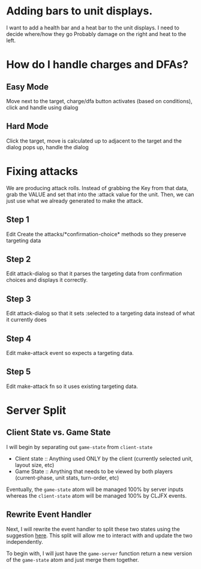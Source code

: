 # Adding bars to unit displays.
I want to add a health bar and a heat bar to the unit displays. I need to decide where/how they go
Probably damage on the right and heat to the left.

# How do I handle charges and DFAs?
## Easy Mode
Move next to the target, charge/dfa button activates (based on conditions), click and handle using dialog
## Hard Mode
Click the target, move is calculated up to adjacent to the target and the dialog pops up, handle the dialog

# Fixing attacks
We are producing attack rolls. Instead of grabbing the Key from that data, grab the VALUE and set that into the :attack value for the unit. Then, we can just use what we already generated to make the attack.

## Step 1
Edit Create the attacks/\*confirmation-choice\* methods so they preserve targeting data

## Step 2
Edit attack-dialog so that it parses the targeting data from confirmation choices and displays it correctly.

## Step 3
Edit attack-dialog so that it sets :selected to a targeting data instead of what it currently does

## Step 4
Edit make-attack event so expects a targeting data.

## Step 5
Edit make-attack fn so it uses existing targeting data.

# Server Split
## Client State vs. Game State
I will begin by separating out `game-state` from `client-state`

- Client state :: Anything used ONLY by the client (currently selected unit, layout size, etc)
- Game State :: Anything that needs to be viewed by both players (current-phase, unit stats, turn-order, etc)

Eventually, the `game-state` atom will be managed 100% by server inputs whereas the `client-state` atom will be managed 100% by CLJFX events.
## Rewrite Event Handler
Next, I will rewrite the event handler to split these two states using the suggestion [here](https://www.perplexity.ai/search/i-have-a-clojure-project-at-ht-spbldjhaTuKNWAorOBk_Ng). This split will allow me to interact with and update the two independently.

To begin with, I will just have the `game-server` function return a new version of the `game-state` atom and just merge them together.
